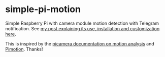 # simple-pi-motion
Simple Raspberry Pi with camera module motion detection with Telegram notification. See [my post explaining its use, installation and customization here](https://rf5.github.io/2019/01/20/raspberry-pi-3B-motion-detection.html).

This is inspired by the [picamera documentation on motion analysis](https://picamera.readthedocs.io/en/release-1.10/api_array.html) and [Pimotion](https://github.com/citrusbyte/pimotion). Thanks!